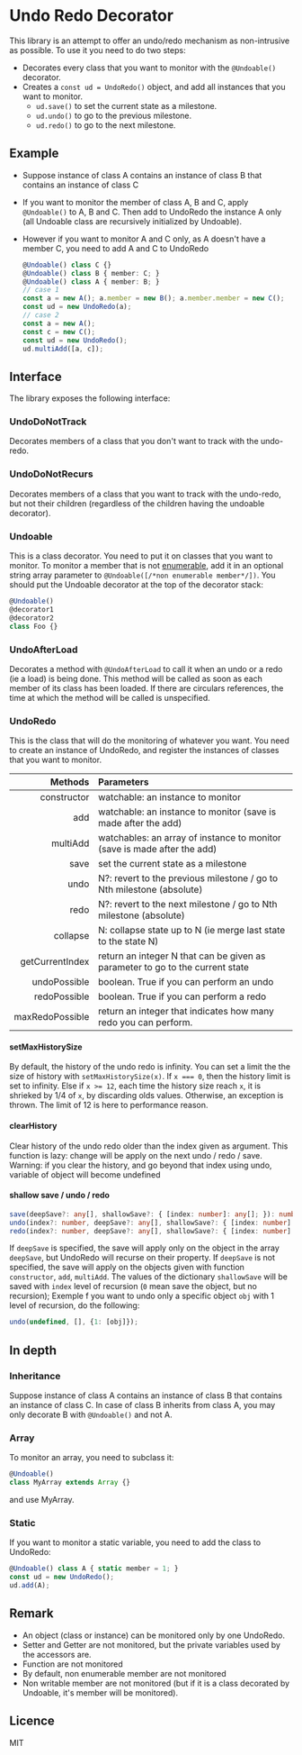 # Undo Redo Decorator

This library is an attempt to offer an undo/redo mechanism as non-intrusive as possible.
To use it you need to do two steps:

- Decorates every class that you want to monitor with the `@Undoable()` decorator.
- Creates a `const ud = UndoRedo()` object, and add all instances that you want to monitor.
  - `ud.save()` to set the current state as a milestone.
  - `ud.undo()` to go to the previous milestone.
  - `ud.redo()` to go to the next milestone.

## Example

- Suppose instance of class A contains an instance of class B that contains an instance of class C
- If you want to monitor the member of class A, B and C, apply `@Undoable()` to A, B and C. Then add to UndoRedo the instance A only (all Undoable class are recursively initialized by Undoable).
- However if you want to monitor A and C only, as A doesn't have a member C, you need to add A and C to UndoRedo

    ```typescript
    @Undoable() class C {}
    @Undoable() class B { member: C; }
    @Undoable() class A { member: B; }
    // case 1
    const a = new A(); a.member = new B(); a.member.member = new C();
    const ud = new UndoRedo(a);
    // case 2
    const a = new A();
    const c = new C();
    const ud = new UndoRedo();
    ud.multiAdd([a, c]);
    ```

## Interface

The library exposes the following interface:

### UndoDoNotTrack

Decorates members of a class that you don't want to track with the undo-redo.

### UndoDoNotRecurs

Decorates members of a class that you want to track with the undo-redo, but not their children
(regardless of the children having the undoable decorator).

### Undoable

This is a class decorator. You need to put it on classes that you want to monitor. To monitor a member that is not [enumerable](https://developer.mozilla.org/en-US/docs/Web/JavaScript/Enumerability_and_ownership_of_properties), add it in an optional string array parameter to `@Undoable([/*non enumerable member*/])`. You should put the Undoable decorator at the top of the decorator stack:

```typescript
@Undoable()
@decorator1
@decorator2
class Foo {}
```

### UndoAfterLoad

Decorates a method with `@UndoAfterLoad` to call it when an undo or a redo (ie a load) is being done. This method will be called as soon as each member of its class has been loaded. If there are circulars references, the time at which the method will be called is unspecified.

### UndoRedo

This is the class that will do the monitoring of whatever you want. You need to create an instance of UndoRedo, and register the instances of classes that you want to monitor.

|     Methods     |                                    Parameters                                   |
|----------------:|:--------------------------------------------------------------------------------|
| constructor     | watchable: an instance to monitor                                               |
| add             | watchable: an instance to monitor (save is made after the add)                  |
| multiAdd        | watchables: an array of instance to monitor (save is made after the add)        |
| save            | set the current state as a milestone                                            |
| undo            | N?: revert to the previous milestone / go to Nth milestone (absolute)           |
| redo            | N?: revert to the next milestone / go to Nth milestone (absolute)               |
| collapse        | N: collapse state up to N (ie merge last state to the state N)                  |
| getCurrentIndex | return an integer N that can be given as parameter to go to the current state   |
| undoPossible    | boolean. True if you can perform an undo                                        |
| redoPossible    | boolean. True if you can perform a redo                                         |
| maxRedoPossible | return an integer that indicates how many redo you can perform.                 |

#### setMaxHistorySize

By default, the history of the undo redo is infinity. You can set a limit the the size of history with `setMaxHistorySize(x)`.
If `x === 0`, then the history limit is set to infinity.
Else if `x >= 12`, each time the history size reach `x`, it is shrieked by 1/4 of `x`, by discarding olds values.
Otherwise, an exception is thrown. The limit of 12 is here to performance reason.

#### clearHistory

Clear history of the undo redo older than the index given as argument. This function is lazy:
change will be apply on the next undo / redo / save.  
Warning: if you clear the history, and go beyond that index using undo, variable of object will become undefined

#### shallow save / undo / redo

```typescript
save(deepSave?: any[], shallowSave?: { [index: number]: any[]; }): number;
undo(index?: number, deepSave?: any[], shallowSave?: { [index: number]: any[]; }): void;
redo(index?: number, deepSave?: any[], shallowSave?: { [index: number]: any[]; }): void;
```

If `deepSave` is specified, the save will apply only on the object in the array `deepSave`, but UndoRedo will recurse on their property. If `deepSave` is not specified, the save will apply on the objects given with function `constructor`, `add`, `multiAdd`.
The values of the dictionary `shallowSave` will be saved with `index` level of recursion (`0` mean save the object, but no recursion);
Exemple f you want to undo only a specific object `obj` with 1 level of recursion, do the following:

```typescript
undo(undefined, [], {1: [obj]});
```

## In depth

### Inheritance

Suppose instance of class A contains an instance of class B that contains an instance of class C.
In case of class B inherits from class A, you may only decorate B with `@Undoable()` and not A.

### Array

To monitor an array, you need to subclass it:

```typescript
@Undoable()
class MyArray extends Array {}
```

and use MyArray.

### Static

If you want to monitor a static variable, you need to add the class to UndoRedo:

```typescript
@Undoable() class A { static member = 1; }
const ud = new UndoRedo();
ud.add(A);
```

## Remark

- An object (class or instance) can be monitored only by one UndoRedo.
- Setter and Getter are not monitored, but the private variables used by the accessors are.
- Function are not monitored
- By default, non enumerable member are not monitored
- Non writable member are not monitored (but if it is a class decorated by Undoable, it's member will be monitored).

## Licence

MIT
